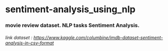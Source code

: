 # sentiment-analysis_using_nlp


### movie review dataset. NLP tasks Sentiment Analysis. 

###### link dataset : https://www.kaggle.com/columbine/imdb-dataset-sentiment-analysis-in-csv-format
